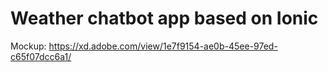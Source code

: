 # Weather chatbot app based on Ionic

Mockup: https://xd.adobe.com/view/1e7f9154-ae0b-45ee-97ed-c65f07dcc6a1/

